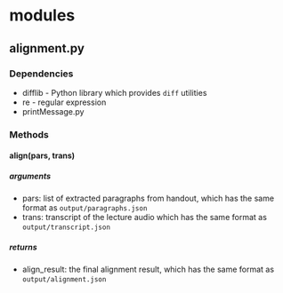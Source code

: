 # modules

## alignment.py

### Dependencies

* difflib - Python library which provides `diff` utilities
* re - regular expression
* printMessage.py

### Methods

#### align(pars, trans)

##### arguments

* pars: list of extracted paragraphs from handout, which has the same format as `output/paragraphs.json`
* trans: transcript of the lecture audio which has the same format as `output/transcript.json`

##### returns

* align_result: the final alignment result, which has the same format as `output/alignment.json`